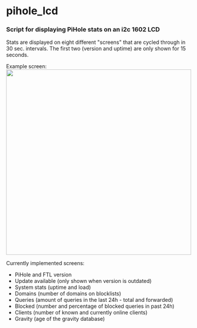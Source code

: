 # pihole_lcd
### Script for displaying PiHole stats on an i2c 1602 LCD

Stats are displayed on eight different "screens" that are cycled through in 30 sec. intervals.
The first two (version and uptime) are only shown for 15 seconds.

Example screen:
<img width="500" src="https://i.imgur.com/tyPwkvJ.jpg">

Currently implemented screens:
- PiHole and FTL version
- Update available (only shown when version is outdated)
- System stats (uptime and load)
- Domains (number of domains on blocklists)
- Queries (amount of queries in the last 24h - total and forwarded)
- Blocked (number and percentage of blocked queries in past 24h)
- Clients (number of known and currently online clients)
- Gravity (age of the gravity database)